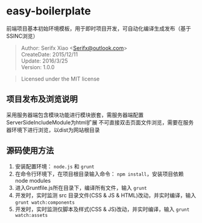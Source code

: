 # easy-boilerplate

前端项目基本初始环境模板，用于即时项目开发，可自动化编译生成发布（基于SSINC浏览）  

> Author: Serifx Xiao &lt;Serifx@outlook.com&gt;  
> CreateDate: 2015/12/11  
> Update: 2016/3/25  
> Version: 1.0.0

> Licensed under the MIT license  

## 项目发布及浏览说明

采用服务器端包含模块功能进行模块嵌套，需服务器端配置ServerSideIncludeModule为html扩展
不可直接双击页面文件浏览，需要在服务器环境下进行浏览，以dist为网站根目录

## 源码使用方法

1. 安装配置环境： `node.js` 和 `grunt`
2. 在命令行环境下，在项目根目录输入命令： `npm install`，安装项目依赖 node modules
3. 进入Gruntfile.js所在目录下，编译所有文件，输入 `grunt`
4. 开发时，实时监测 src 目录文件(CSS & JS & HTML)改动，并实时编译，输入 `grunt watch:components`
5. 开发时，实时监测仅脚本及样式(CSS & JS)改动，并实时编译，输入 `grunt watch:assets`
